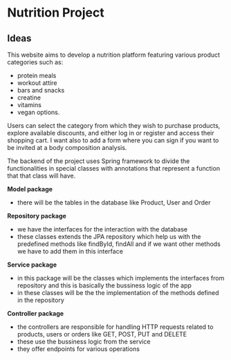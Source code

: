 # Nutrition Project
## Ideas

This website aims to develop a nutrition platform featuring various product categories such as:
- protein meals
- workout attire
- bars and snacks
- creatine
- vitamins
- vegan options.

Users can select the category from which they wish to purchase products, explore available discounts, and either log in or register and access their shopping cart.
I want also to add a form where you can sign if you want to be invited at a body composition analysis.

The backend of the project uses Spring framework to divide the functionalities in special classes with annotations that represent a function that that class will have.

**Model package**
- there will be the tables in the database like Product, User and Order

**Repository package**
- we have the interfaces for the interaction with the database
- these classes extends the JPA  repository which help us with the predefined methods like findById, findAll and if we want other methods we have to add them in this interface 

**Service package**
- in this package will be the classes which implements the interfaces from repository and this is basically the bussiness logic of the app
- in these classes will be the the implementation of the methods defined in the repository

**Controller package**
- the controllers are responsible for handling HTTP requests related to products, users or orders like GET, POST, PUT and DELETE
- these use the bussiness logic from the service
- they offer endpoints for various operations




